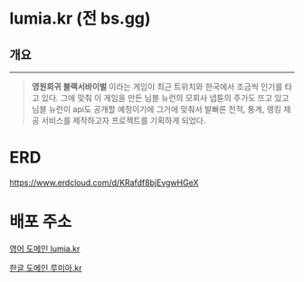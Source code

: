 # lumia.kr (전 bs.gg)

## 개요

---

>  **영원회귀 블랙서바이벌** 이라는 게임이 최근 트위치와 한국에서 조금씩 인기를 타고 있다. 그에 맞춰 이 게임을 만든 님블 뉴런의 모회사 넵튠의 주가도 뜨고 있고 님블 뉴런이 api도 공개할 예정이기에 그거에 맞춰서 발빠른 전적, 통계, 랭킹 제공 서비스를 제작하고자 프로젝트를 기획하게 되었다.

# ERD

https://www.erdcloud.com/d/KRafdf8bjEvgwHGeX

# 배포 주소

[영어 도메인 lumia.kr](https://lumia.kr/)

[한글 도메인 루미아.kr](https://루미아.kr)